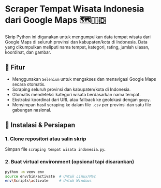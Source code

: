 # Scraper Tempat Wisata Indonesia dari Google Maps 🗺️🇮🇩

Skrip Python ini digunakan untuk mengumpulkan data tempat wisata dari Google Maps di seluruh provinsi dan kabupaten/kota di Indonesia. Data yang dikumpulkan meliputi nama tempat, kategori, rating, jumlah ulasan, koordinat, dan gambar.

## 🔧 Fitur
- Menggunakan `Selenium` untuk mengakses dan menavigasi Google Maps secara otomatis.
- Scraping seluruh provinsi dan kabupaten/kota di Indonesia.
- Otomatis mendeteksi kategori wisata berdasarkan nama tempat.
- Ekstraksi koordinat dari URL atau fallback ke geolokasi dengan `geopy`.
- Menyimpan hasil scraping ke dalam file `.csv` per provinsi dan satu file gabungan nasional.

## 🧰 Instalasi & Persiapan

### 1. Clone repositori atau salin skrip
Simpan file `scraping tempat wisata indonesia.py`.

### 2. Buat virtual environment (opsional tapi disarankan)
```bash
python -m venv env
source env/bin/activate  # Untuk Linux/Mac
env\Scripts\activate     # Untuk Windows
